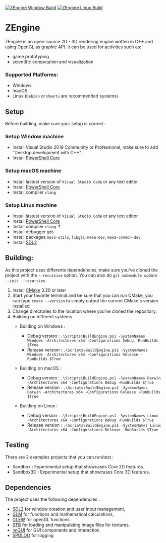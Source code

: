 [![ZEngine Window Build](https://github.com/JeanPhilippeKernel/RendererEngine/actions/workflows/window-build.yml/badge.svg)](https://github.com/JeanPhilippeKernel/RendererEngine/actions/workflows/window-build.yml)	[![ZEngine Linux Build](https://github.com/JeanPhilippeKernel/RendererEngine/actions/workflows/linux-build.yml/badge.svg)](https://github.com/JeanPhilippeKernel/RendererEngine/actions/workflows/linux-build.yml)

# ZEngine

ZEngine is an open-source 2D - 3D rendering engine written in C++ and using OpenGL as graphic API.
It can be used for activities such as:
  - game prototyping
  - scientific computation and visualization

### Supported Platforms:
- Windows
- macOS
- Linux (`Debian` or `Ubuntu` are recommended systems)

## Setup

Before building, make sure your setup is correct : 

### Setup Window machine

- Install Visual Studio 2019 Community or Professional, make sure to add "Desktop development with C++".
- Install [PowerShell Core](https://github.com/PowerShell/PowerShell/releases)  

### Setup macOS machine

- Install lastest version of `Visual Studio Code` or any text editor
- Install [PowerShell Core](https://github.com/PowerShell/PowerShell/releases)
- Install compiler `clang`

### Setup Linux machine

- Install lastest version of `Visual Studio Code` or any text editor
- Install [PowerShell Core](https://github.com/PowerShell/PowerShell/releases)
- Install compiler `clang 7`
- Install debugger `gdb`
- Install packages `mesa-utils`, `libgl1-mesa-dev`, `mesa-common-dev`
- Install [SDL2](https://gigi.nullneuron.net/gigilabs/how-to-set-up-sdl2-on-linux/) 

## Building: 

As this project uses differents dependencies, make sure you've cloned the project with the `--recursive` option.
You can also do  `git submodule update --init --recursive`.

1. Install [CMake](https://cmake.org/download/) 3.20 or later
2. Start your favorite terminal and be sure that you can run CMake, you can type `cmake --version` to simply output the current CMake's version installed
3. Change directories to the location where you've cloned the repository.
4. Building on different systems
	- Building on Windows : 
		- Debug version :	`.\Scripts\BuildEngine.ps1 -SystemNames Windows -Architectures x64 -Configurations Debug -RunBuilds $True`
		- Release version :	`.\Scripts\BuildEngine.ps1 -SystemNames Windows -Architectures x64 -Configurations Release -RunBuilds $True`

	- Building on macOS :
		- Debug version :	`.\Scripts\BuildEngine.ps1 -SystemNames Darwin -Architectures x64 -Configurations Debug -RunBuilds $True`
		- Release version :	`.\Scripts\BuildEngine.ps1 -SystemNames Darwin -Architectures x64 -Configurations Release -RunBuilds $True`

	- Building on Linux :
		- Debug version :	`.\Scripts\BuildEngine.ps1 -SystemNames Linux -Architectures x64 -Configurations Debug -RunBuilds $True`
		- Release version :	`.\Scripts\BuildEngine.ps1 -SystemNames Linux -Architectures x64 -Configurations Release -RunBuilds $True`


## Testing

There are 2 examples projects that you can run/test :
 - Sandbox : Experimental setup that showcases Core 2D features.
 - Sandbox3D : Experimental setup that showcases Core 3D features. 

## Dependencies

The project uses the following dependencies : 
 - [SDL2](https://www.libsdl.org/download-2.0.php) for window creation and user input management,
 - [GLM](https://glm.g-truc.net/0.9.9/index.html) for functions and mathematical calculations,
 - [GLEW](http://glew.sourceforge.net/) for openGL functions 
 - [STB](https://github.com/nothings/stb) for loading and manipulating image files for textures.
 - [ImGUI](https://github.com/ocornut/imgui) for GUI components and interaction.
 - [SPDLOG](https://github.com/gabime/spdlog) for logging
